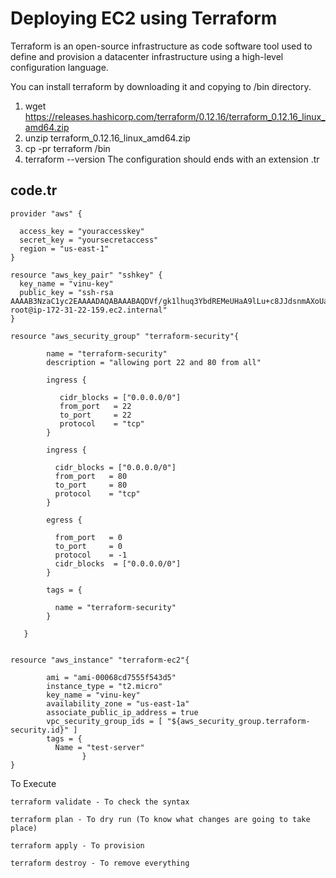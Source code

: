 # Deploying EC2 using Terraform

 Terraform is an open-source infrastructure as code software tool used to define and provision a datacenter infrastructure using a high-level configuration language.

 You can install terraform by downloading it and copying to /bin directory.
 1. wget https://releases.hashicorp.com/terraform/0.12.16/terraform_0.12.16_linux_amd64.zip
 2. unzip  terraform_0.12.16_linux_amd64.zip
 3. cp -pr terraform /bin
 4. terraform --version
 The configuration should ends with an extension .tr



## **code.tr**
```
provider "aws" {

  access_key = "youraccesskey"
  secret_key = "yoursecretaccess"
  region = "us-east-1"
}

resource "aws_key_pair" "sshkey" {
  key_name = "vinu-key"
  public_key = "ssh-rsa AAAAB3NzaC1yc2EAAAADAQABAAABAQDVf/gk1lhuq3YbdREMeUHaA9lLu+c8JJdsnmAXoUaTqX/dBAm0KOdkb7cMcnv8WNrMh9r9ePOlWw9NqWos9yjM2lt5IN2ZudcbnXZnQG1K6nmCkvcItvNm62BTRTpUntDEWnatilJHILsLJmv19ujieKUQtpQWJwkQ/lDvj4IiMOwowHaQbWCBp9yTxv58G6yA38wJZNsRLfduwrQeXW+z3pyCGSUQWR99C1aQyJu2JLLe89nOhOx25covcouBunOFamhxHuyMwISj+ETGeWQCxx/5upOdQHC5jSnCxeVcBRwWq/NVNYOJTWtzUuDmOoG0986BGB3SHVGyUnIQhiel root@ip-172-31-22-159.ec2.internal"
}

resource "aws_security_group" "terraform-security"{

        name = "terraform-security"
        description = "allowing port 22 and 80 from all"

        ingress {

           cidr_blocks = ["0.0.0.0/0"]
           from_port   = 22
           to_port     = 22
           protocol    = "tcp"
        }

        ingress {

          cidr_blocks = ["0.0.0.0/0"]
          from_port   = 80
          to_port     = 80
          protocol    = "tcp"
        }

        egress {

          from_port   = 0
          to_port     = 0
          protocol    = -1
          cidr_blocks  = ["0.0.0.0/0"]
        }

        tags = {

          name = "terraform-security"
        }

   }


resource "aws_instance" "terraform-ec2"{

        ami = "ami-00068cd7555f543d5"
        instance_type = "t2.micro"
        key_name = "vinu-key"
        availability_zone = "us-east-1a"
        associate_public_ip_address = true
        vpc_security_group_ids = [ "${aws_security_group.terraform-security.id}" ]
        tags = {
          Name = "test-server"
                }
}

````

To Execute
```
terraform validate - To check the syntax

terraform plan - To dry run (To know what changes are going to take place)

terraform apply - To provision 

terraform destroy - To remove everything
```


